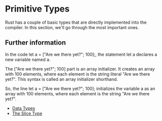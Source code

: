 # Primitive Types

Rust has a couple of basic types that are directly implemented into the
compiler. In this section, we'll go through the most important ones.

## Further information

In the code let a = ["Are we there yet?"; 100];, the statement let a declares a new variable named a.

The ["Are we there yet?"; 100] part is an array initializer. It creates an array with 100 elements, where each element is the string literal "Are we there yet?". This syntax is called an array initializer shorthand.

So, the line let a = ["Are we there yet?"; 100]; initializes the variable a as an array with 100 elements, where each element is the string "Are we there yet?".

- [Data Types](https://doc.rust-lang.org/stable/book/ch03-02-data-types.html)
- [The Slice Type](https://doc.rust-lang.org/stable/book/ch04-03-slices.html)
